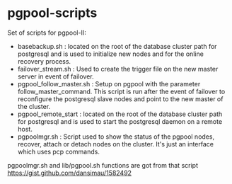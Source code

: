 pgpool-scripts
==============

Set of scripts for pgpool-II:

- basebackup.sh : located on the root of the database cluster path for postgresql and is used to initialize new nodes and for the online recovery process.
- failover_stream.sh : Used to create the trigger file on the new master server in event of failover.
- pgpool_follow_master.sh : Setup on pgpool with the parameter follow_master_command. This script is run after the event of failover to reconfigure the postgresql slave nodes and point to the new master of the cluster.
- pgpool_remote_start : located on the root of the database cluster path for postgresql and is used to start the postgresql daemon on a remote host.
- pgpoolmgr.sh : Script used to show the status of the pgpool nodes, recover, attach or detach nodes on the cluster. It's just an interface which uses pcp commands.

pgpoolmgr.sh and lib/pgpool.sh functions are got from that script https://gist.github.com/dansimau/1582492
